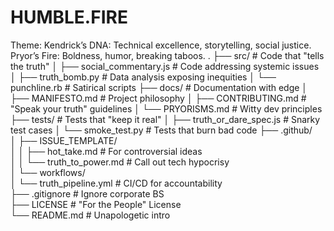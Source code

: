 # HUMBLE.FIRE
Theme:  Kendrick’s DNA: Technical excellence, storytelling, social justice.  Pryor’s Fire: Boldness, humor, breaking taboos.
.
├── src/                          # Code that "tells the truth"
│   ├── social_commentary.js      # Code addressing systemic issues
│   ├── truth_bomb.py             # Data analysis exposing inequities
│   └── punchline.rb              # Satirical scripts
├── docs/                         # Documentation with edge
│   ├── MANIFESTO.md              # Project philosophy
│   ├── CONTRIBUTING.md           # "Speak your truth" guidelines
│   └── PRYORISMS.md              # Witty dev principles
├── tests/                        # Tests that "keep it real"
│   ├── truth_or_dare_spec.js     # Snarky test cases
│   └── smoke_test.py             # Tests that burn bad code
├── .github/  
│   ├── ISSUE_TEMPLATE/  
│   │   ├── hot_take.md           # For controversial ideas  
│   │   └── truth_to_power.md     # Call out tech hypocrisy  
│   └── workflows/  
│       └── truth_pipeline.yml    # CI/CD for accountability  
├── .gitignore                    # Ignore corporate BS  
├── LICENSE                       # "For the People" License  
└── README.md                     # Unapologetic intro  
